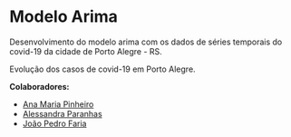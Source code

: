 # Modelo Arima

Desenvolvimento do modelo arima com os dados de séries temporais do covid-19 da cidade de Porto Alegre - RS. 

Evolução dos casos de covid-19 em Porto Alegre. 

**Colaboradores:**

* [Ana Maria Pinheiro](https://www.linkedin.com/in/ana-pego)
* [Alessandra Paranhas](https://www.linkedin.com/in/alessandra-paranhas)
* [João Pedro Faria](https://www.linkedin.com/in/joão-pedro-faria-759161187)
